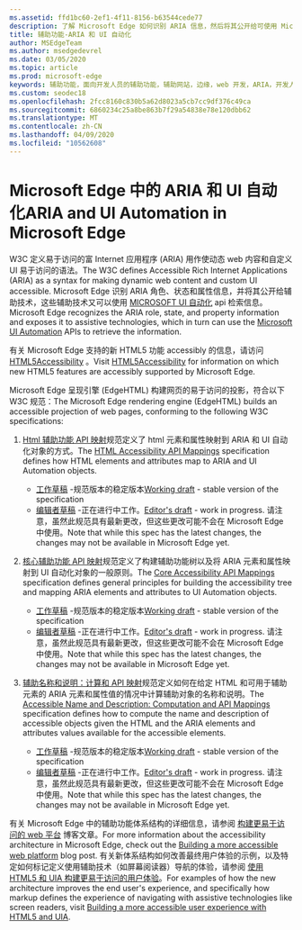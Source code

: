 ```yaml
---
ms.assetid: ffd1bc60-2ef1-4f11-8156-b63544cede77
description: 了解 Microsoft Edge 如何识别 ARIA 信息，然后将其公开给可使用 Microsoft UI 自动化 Api 的辅助技术。
title: 辅助功能-ARIA 和 UI 自动化
author: MSEdgeTeam
ms.author: msedgedevrel
ms.date: 03/05/2020
ms.topic: article
ms.prod: microsoft-edge
keywords: 辅助功能，面向开发人员的辅助功能，辅助网站，边缘，web 开发，ARIA，开发人员，UIA，UI 自动化
ms.custom: seodec18
ms.openlocfilehash: 2fcc8160c830b5a62d8023a5cb7cc9df376c49ca
ms.sourcegitcommit: 6860234c25a8be863b7f29a54838e78e120dbb62
ms.translationtype: MT
ms.contentlocale: zh-CN
ms.lasthandoff: 04/09/2020
ms.locfileid: "10562608"
---
```

# <span data-ttu-id="6f090-104">Microsoft Edge 中的 ARIA 和 UI 自动化</span><span class="sxs-lookup"><span data-stu-id="6f090-104">ARIA and UI Automation in Microsoft Edge</span></span>

<span data-ttu-id="6f090-105">W3C 定义易于访问的富 Internet 应用程序 (ARIA) 用作使动态 web 内容和自定义 UI 易于访问的语法。</span><span class="sxs-lookup"><span data-stu-id="6f090-105">The W3C defines Accessible Rich Internet Applications (ARIA) as a syntax for making dynamic web content and custom UI accessible.</span></span> <span data-ttu-id="6f090-106">Microsoft Edge 识别 ARIA 角色、状态和属性信息，并将其公开给辅助技术，这些辅助技术又可以使用 [MICROSOFT UI 自动化](https://blogs.msdn.microsoft.com/winuiautomation/) api 检索信息。</span><span class="sxs-lookup"><span data-stu-id="6f090-106">Microsoft Edge recognizes the ARIA role, state, and property information and exposes it to assistive technologies, which in turn can use the [Microsoft UI Automation](https://blogs.msdn.microsoft.com/winuiautomation/) APIs to retrieve the information.</span></span>

<span data-ttu-id="6f090-107">有关 Microsoft Edge 支持的新 HTML5 功能 accessibly 的信息，请访问 [HTML5Accessibility](https://html5accessibility.com) 。</span><span class="sxs-lookup"><span data-stu-id="6f090-107">Visit [HTML5Accessibility](https://html5accessibility.com) for information on which new HTML5 features are accessibly supported by Microsoft Edge.</span></span>

<span data-ttu-id="6f090-108">Microsoft Edge 呈现引擎 (EdgeHTML) 构建网页的易于访问的投影，符合以下 W3C 规范：</span><span class="sxs-lookup"><span data-stu-id="6f090-108">The Microsoft Edge rendering engine (EdgeHTML) builds an accessible projection of web pages, conforming to the following W3C specifications:</span></span>

1. <span data-ttu-id="6f090-109">[Html 辅助功能 API 映射](https://w3.org/TR/html-aam-1.0/)规范定义了 html 元素和属性映射到 ARIA 和 UI 自动化对象的方式。</span><span class="sxs-lookup"><span data-stu-id="6f090-109">The [HTML Accessibility API Mappings](https://w3.org/TR/html-aam-1.0/) specification defines how HTML elements and attributes map to ARIA and UI Automation objects.</span></span>
   * <span data-ttu-id="6f090-110">[工作草稿](https://w3.org/TR/html-aam-1.0/) -规范版本的稳定版本</span><span class="sxs-lookup"><span data-stu-id="6f090-110">[Working draft](https://w3.org/TR/html-aam-1.0/) - stable version of the specification</span></span>
   * <span data-ttu-id="6f090-111">[编辑者草稿](https://w3c.github.io/html-aam/) -正在进行中工作。</span><span class="sxs-lookup"><span data-stu-id="6f090-111">[Editor's draft](https://w3c.github.io/html-aam/) - work in progress.</span></span> <span data-ttu-id="6f090-112">请注意，虽然此规范具有最新更改，但这些更改可能不会在 Microsoft Edge 中使用。</span><span class="sxs-lookup"><span data-stu-id="6f090-112">Note that while this spec has the latest changes, the changes may not be available in Microsoft Edge yet.</span></span>


2. <span data-ttu-id="6f090-113">[核心辅助功能 API 映射](https://w3.org/TR/core-aam-1.1/)规范定义了构建辅助功能树以及将 ARIA 元素和属性映射到 UI 自动化对象的一般原则。</span><span class="sxs-lookup"><span data-stu-id="6f090-113">The [Core Accessibility API Mappings](https://w3.org/TR/core-aam-1.1/) specification defines general principles for building the accessibility tree and mapping ARIA elements and attributes to UI Automation objects.</span></span>
   * <span data-ttu-id="6f090-114">[工作草稿](https://w3.org/TR/core-aam-1.1/) -规范版本的稳定版本</span><span class="sxs-lookup"><span data-stu-id="6f090-114">[Working draft](https://w3.org/TR/core-aam-1.1/) - stable version of the specification</span></span>
   * <span data-ttu-id="6f090-115">[编辑者草稿](https://w3c.github.io/core-aam/) -正在进行中工作。</span><span class="sxs-lookup"><span data-stu-id="6f090-115">[Editor's draft](https://w3c.github.io/core-aam/) - work in progress.</span></span> <span data-ttu-id="6f090-116">请注意，虽然此规范具有最新更改，但这些更改可能不会在 Microsoft Edge 中使用。</span><span class="sxs-lookup"><span data-stu-id="6f090-116">Note that while this spec has the latest changes, the changes may not be available in Microsoft Edge yet.</span></span>  

3. <span data-ttu-id="6f090-117">[辅助名称和说明：计算和 API 映射](https://w3.org/TR/accname-aam-1.1/)规范定义如何在给定 HTML 和可用于辅助元素的 ARIA 元素和属性值的情况中计算辅助对象的名称和说明。</span><span class="sxs-lookup"><span data-stu-id="6f090-117">The [Accessible Name and Description: Computation and API Mappings](https://w3.org/TR/accname-aam-1.1/) specification defines how to compute the name and description of accessible objects given the HTML and the ARIA elements and attributes values available for the accessible elements.</span></span>
   * <span data-ttu-id="6f090-118">[工作草稿](https://w3.org/TR/accname-aam-1.1/) -规范版本的稳定版本</span><span class="sxs-lookup"><span data-stu-id="6f090-118">[Working draft](https://w3.org/TR/accname-aam-1.1/) - stable version of the specification</span></span>  
   * <span data-ttu-id="6f090-119">[编辑者草稿](https://w3c.github.io/accname/) -正在进行中工作。</span><span class="sxs-lookup"><span data-stu-id="6f090-119">[Editor's draft](https://w3c.github.io/accname/) - work in progress.</span></span> <span data-ttu-id="6f090-120">请注意，虽然此规范具有最新更改，但这些更改可能不会在 Microsoft Edge 中使用。</span><span class="sxs-lookup"><span data-stu-id="6f090-120">Note that while this spec has the latest changes, the changes may not be available in Microsoft Edge yet.</span></span>   

<span data-ttu-id="6f090-121">有关 Microsoft Edge 中的辅助功能体系结构的详细信息，请参阅 [构建更易于访问的 web 平台](https://blogs.windows.com/msedgedev/2016/04/20/building-a-more-accessible-web-platform/) 博客文章。</span><span class="sxs-lookup"><span data-stu-id="6f090-121">For more information about the accessibility architecture in Microsoft Edge, check out the [Building a more accessible web platform](https://blogs.windows.com/msedgedev/2016/04/20/building-a-more-accessible-web-platform/) blog post.</span></span>  <span data-ttu-id="6f090-122">有关新体系结构如何改善最终用户体验的示例，以及特定如何标记定义使用辅助技术（如屏幕阅读器）导航的体验，请参阅 [使用 HTML5 和 UIA 构建更易于访问的用户体验](https://blogs.windows.com/msedgedev/2016/05/12/accessible-ux-with-html5-and-uia/)。</span><span class="sxs-lookup"><span data-stu-id="6f090-122">For examples of how the new architecture improves the end user's experience, and specifically how markup defines the experience of navigating with assistive technologies like screen readers, visit [Building a more accessible user experience with HTML5 and UIA](https://blogs.windows.com/msedgedev/2016/05/12/accessible-ux-with-html5-and-uia/).</span></span>
